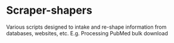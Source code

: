 # Scraper-shapers
Various scripts designed to intake and re-shape information from databases, websites, etc. 
E.g. Processing PubMed bulk download
